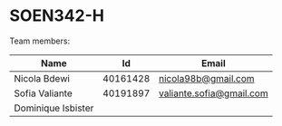 # SOEN342-H

Team members: 

| Name  | Id | Email |
| ------------- | ------------- | ------------- |
| Nicola Bdewi  | 40161428  | nicola98b@gmail.com  |
| Sofia Valiante  | 40191897  | valiante.sofia@gmail.com  |
| Dominique Isbister | | |

